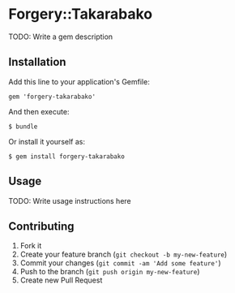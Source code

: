 # Forgery::Takarabako

TODO: Write a gem description

## Installation

Add this line to your application's Gemfile:

    gem 'forgery-takarabako'

And then execute:

    $ bundle

Or install it yourself as:

    $ gem install forgery-takarabako

## Usage

TODO: Write usage instructions here

## Contributing

1. Fork it
2. Create your feature branch (`git checkout -b my-new-feature`)
3. Commit your changes (`git commit -am 'Add some feature'`)
4. Push to the branch (`git push origin my-new-feature`)
5. Create new Pull Request
